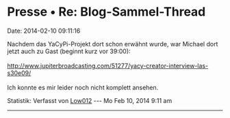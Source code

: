Presse • Re: Blog-Sammel-Thread
===============================

Date: 2014-02-10 09:11:16

Nachdem das YaCyPi-Projekt dort schon erwähnt wurde, war Michael dort
jetzt auch zu Gast (beginnt kurz vor 39:00):\
\
<http://www.jupiterbroadcasting.com/51277/yacy-creator-interview-las-s30e09/>\
\
Ich konnte es mir leider noch nicht komplett ansehen.

Statistik: Verfasst von
[Low012](http://forum.yacy-websuche.de/memberlist.php?mode=viewprofile&u=62)
--- Mo Feb 10, 2014 9:11 am

------------------------------------------------------------------------
